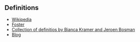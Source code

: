 ## Definitions 

* [Wikipedia](https://en.wikipedia.org/wiki/Open_science)  
* [Foster](https://www.fosteropenscience.eu/foster-taxonomy/open-science-definition)
* [Collection of definitios by Bianca Kramer and Jeroen Bosman](https://im2punt0.wordpress.com/2017/03/27/defining-open-science-definitions/)
* [Blog](http://openscience.org/what-exactly-is-open-science/)
